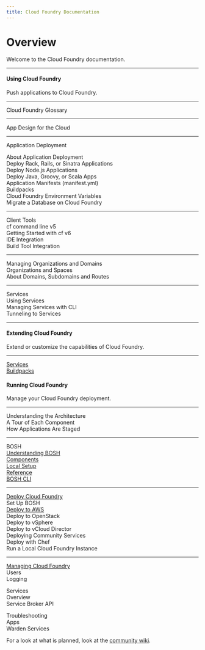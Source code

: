 ```yaml
---
title: Cloud Foundry Documentation
---
```

<h1>Overview</h1>
Welcome to the Cloud Foundry documentation.
<hr />

<div class="column-left">
  <div class="column-title">
      <h4>Using Cloud Foundry</h4>
  </div>
  <p>Push applications to Cloud Foundry.</p>

  <hr>
  <p>Cloud Foundry Glossary</p>

  <hr>
  <p>App Design for the Cloud</p>

  <hr>
  <p>Application Deployment<br>

  About Application Deployment<br>
  Deploy Rack, Rails, or Sinatra Applications<br>
  Deploy Node.js Applications<br>
  Deploy Java, Groovy, or Scala Apps<br>
  Application Manifests (manifest.yml)<br>
  Buildpacks<br>
  Cloud Foundry Environment Variables</br>
  Migrate a Database on Cloud Foundry</br>

  </p>
  <hr>

  <p>Client Tools<br>
  cf command line v5<br>
  Getting Started with cf v6<br>
  IDE Integration<br>
  Build Tool Integration
  </p>

  <hr>
  <p>Managing Organizations and Domains<br>
  Organizations and Spaces<br>
  About Domains, Subdomains and Routes<br>


  <hr>
  <p>Services<br>
  Using Services</br>
  Managing Services with CLI</br>
  Tunneling to Services
  </p>

  <hr>

</div>

<div class="column-middle">
  <div class="column-title">
    <h4>Extending Cloud Foundry</h4>
  </div>
  <p>Extend or customize the capabilities of Cloud Foundry.</p>
  <hr>
  <p>
    <a href="services/">Services</a><br>
    <a href="buildpacks/">Buildpacks</a>
  </p>
</div>


<div class="column-right">
  <div class="column-title">
      <h4>Running Cloud Foundry</h4>
  </div>
  <p>Manage your Cloud Foundry deployment.</p>

  <hr>

  <p>
  Understanding the Architecture<br>
  A Tour of Each Component<br>
  How Applications Are Staged</p>

  <hr>

  <p>BOSH<br>
  <a href="/bosh/">Understanding BOSH</a><br>
  <a href="/bosh/components/index.html">Components</a><br>
  <a href="/bosh/setup/index.html">Local Setup</a><br>
  <a href="/bosh/reference/index.html">Reference</a><br>
  <a href="/bosh/reference/bosh-cli.html">BOSH CLI</a><br>

  </p>

  <hr>

  <p>
  <a href="/deploying/">Deploy Cloud Foundry</a><br>
  Set Up BOSH<br>
  <a href="/deploying/ec2/index.html">Deploy to AWS</a><br>
  Deploy to OpenStack<br>
  Deploy to vSphere<br>
  Deploy to vCloud Director<br>
  Deploying Community Services<br>
  Deploy with Chef<br>
  Run a Local Cloud Foundry Instance
  </p>

  <hr>

  <p>
  <a href="/running/">Managing Cloud Foundry</a><br>
  Users<br>
  Logging
  </p>

  <p>
  Services<br>
  Overview<br>
  Service Broker API<br>

  </p>

  <p>
  Troubleshooting<br>
  Apps<br>
  Warden Services
  </p>

</div>

For a look at what is planned, look at the
[community wiki](https://github.com/cloudfoundry-community/cf-docs-contrib/wiki).
